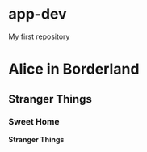 # app-dev
My first repository
# Alice in Borderland
## Stranger Things
### Sweet Home
**Stranger Things**
